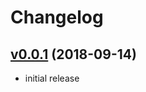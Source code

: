 # Changelog

## [v0.0.1](https://github.com/y-kuno/mackerel-plugin-nfs/releases/tag/v0.0.1) (2018-09-14)

* initial release
